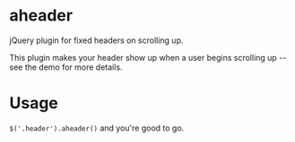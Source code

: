 aheader
=======

jQuery plugin for fixed headers on scrolling up.

This plugin makes your header show up when a user begins scrolling up -- see the demo for more details.

Usage
======

`$('.header').aheader()` and you're good to go.
